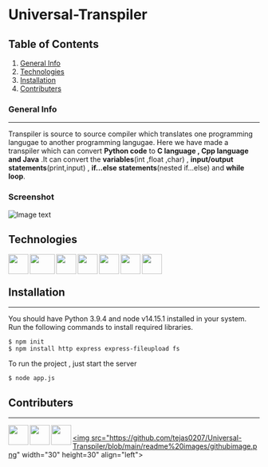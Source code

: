 # Universal-Transpiler
## Table of Contents
1. [General Info](#general-info)
2. [Technologies](#technologies)
3. [Installation](#installation)
4. [Contributers](#contributers)

### General Info
***
Transpiler is source to source compiler which translates one programming langugae to another programming langugae. Here we have made a transpiler which can convert **Python code** to **C language , Cpp language and Java** .It can convert the **variables**(int ,float ,char) , **input/output statements**(print,input) , **if...else statements**(nested if...else) and  **while loop**.
### Screenshot
![Image text](https://github.com/tejas0207/Universal-Transpiler/blob/main/readme%20images/Screenshot%20(958).png)
## Technologies

<img src="https://github.com/tejas0207/Universal-Transpiler/blob/main/readme%20images/vscodeimage.png" width="40" height="40" align="left"> 
<img src="https://github.com/tejas0207/Universal-Transpiler/blob/main/readme%20images/cssimage.jpg" width="50" height="40" align="left">
<img src="https://github.com/tejas0207/Universal-Transpiler/blob/main/readme%20images/htmlimage.png" width="40" height="40" align="left">
<img src="https://github.com/tejas0207/Universal-Transpiler/blob/main/readme%20images/nodeimage.png" width="40" height="40" align="left">
<a href=https://www.python.org><img src="https://github.com/tejas0207/Universal-Transpiler/blob/main/readme%20images/pythonimage.jpg" width="40" height="40" align="left"><a/>
<img src="https://github.com/tejas0207/Universal-Transpiler/blob/main/readme%20images/shellscriptingimage.jpg" width="40" height="40" align="left">
<img src="https://github.com/tejas0207/Universal-Transpiler/blob/main/readme%20images/javascriptimage.jpg" width="40" height="40" align="left">
<br />
<br />

## Installation
***
You should have Python 3.9.4 and node v14.15.1 installed in your system. Run the following commands to install required libraries.
```
$ npm init
$ npm install http express express-fileupload fs

```
To run the project , just start the server
```
$ node app.js

```
## Contributers
***
<a href=https://github.com/tejas0207><img src="https://github.com/tejas0207/Universal-Transpiler/blob/main/readme%20images/tejasgithubimage.png" width="40" height="40" align="left"><a/>
<a href=https://github.com/Shankar21700><img src="https://github.com/tejas0207/Universal-Transpiler/blob/main/readme%20images/shankargithubimage.png" width="40" height="40" align="left"><a/>
<a href=https://github.com/Sanskriti-1711><img src="https://github.com/tejas0207/Universal-Transpiler/blob/main/readme%20images/sanskritigithubimage.png" width="40" height="40" align="left"><a/>  
<a href=https://github.com/pkhadse><img src="https://github.com/tejas0207/Universal-Transpiler/blob/main/readme%20images/githubimage.png" width="30" height=30" align="left"><a/>

